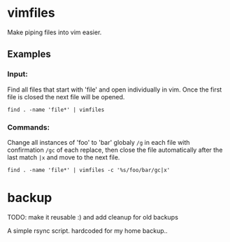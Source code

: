 vimfiles
========

Make piping files into vim easier.

Examples
--------

### Input:

Find all files that start with 'file' and open individually in vim. Once the first file is closed
the next file will be opened.

```
find . -name 'file*' | vimfiles
```

### Commands:

Change all instances of 'foo' to 'bar' globaly `/g` in each file with confirmation `/gc` of each replace, then close the file
automatically after the last match `|x` and move to the next file.
```
find . -name 'file*' | vimfiles -c '%s/foo/bar/gc|x'
```

backup
======

TODO: make it reusable :) and add cleanup for old backups

A simple rsync script. hardcoded for my home backup..
